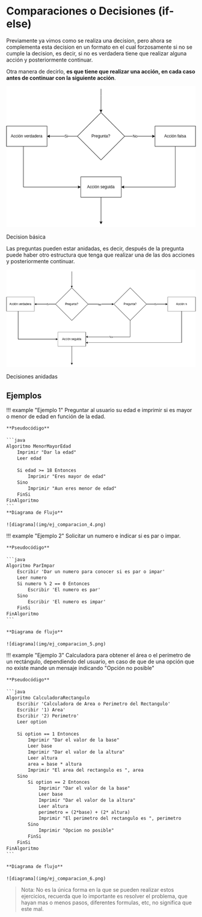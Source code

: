 # Comparaciones o Decisiones (if-else) 

Previamente ya vimos como se realiza una decision, pero ahora se complementa esta decision en un formato en el cual forzosamente si no se cumple la decision, es decir, si no es verdadera tiene que realizar alguna acción y posteriormente continuar.

Otra manera de decirlo, **es que tiene que realizar una acción, en cada caso antes de continuar con la siguiente acción**.

![decision1](img/decision_3.png)
<figcaption>Decision básica</figcaption>


Las preguntas pueden estar anidadas, es decir, después de la pregunta puede haber otro estructura que tenga que realizar una de las dos acciones y posteriormente continuar.


![decision2](img/decision_4.png)
<figcaption>Decisiones anidadas</figcaption>

## Ejemplos

!!! example "Ejemplo 1"
    Preguntar al usuario su edad e imprimir si es mayor o menor de edad en función de la edad.
    
    **Pseudocódigo**

    ```java
    Algoritmo MenorMayorEdad
        Imprimir "Dar la edad"
        Leer edad
        
        Si edad >= 18 Entonces
            Imprimir "Eres mayor de edad"
        Sino	
            Imprimir "Aun eres menor de edad"
        FinSi
    FinAlgoritmo
    ```
    **Diagrama de Flujo**

    ![diagrama](img/ej_comparacion_4.png)


!!! example "Ejemplo 2"
    Solicitar un numero e indicar si es par o impar.
    
    **Pseudocódigo**

    ```java
    Algoritmo ParImpar
        Escribir 'Dar un numero para conocer si es par o impar'
        Leer numero
        Si numero % 2 == 0 Entonces
            Escribir 'El numero es par'
        Sino
            Escribir 'El numero es impar'
        FinSi
    FinAlgoritmo
    ```

    **Diagrama de flujo**

    ![diagrama](img/ej_comparacion_5.png)

!!! example "Ejemplo 3"
    Calculadora para obtener el área o el perímetro de un rectángulo, dependiendo del usuario, en caso de que de una opción que no existe mande un mensaje indicando "Opción no posible"

    **Pseudocódigo**

    ```java
    Algoritmo CalculadoraRectangulo
        Escribir 'Calculadora de Area o Perimetro del Rectangulo'
        Escribir '1) Area'
        Escribir '2) Perimetro'
        Leer option
        
        Si option == 1 Entonces
            Imprimir "Dar el valor de la base"
            Leer base
            Imprimir "Dar el valor de la altura"
            Leer altura
            area = base * altura
            Imprimir "El area del rectangulo es ", area 
        Sino 
            Si option == 2 Entonces
                Imprimir "Dar el valor de la base"
                Leer base
                Imprimir "Dar el valor de la altura"
                Leer altura
                perimetro = (2*base) + (2* altura)
                Imprimir "El perimetro del rectangulo es ", perimetro
            Sino 
                Imprimir "Opcion no posible"
            FinSi
        FinSi
    FinAlgoritmo
    ```

    **Diagrama de flujo**

    ![diagrama](img/ej_comparacion_6.png)    

> Nota: No es la única forma en la que se pueden realizar estos ejercicios, recuerda que lo importante es resolver el problema, que hayan mas o menos pasos, diferentes formulas, etc, no significa que este mal.